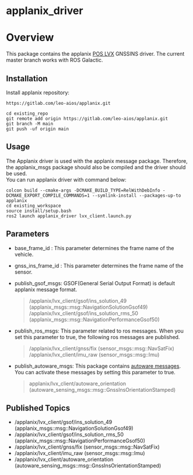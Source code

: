 # applanix_driver

# Overview

This package contains the applanix [POS LVX](https://leodrive.ai/products/applanix-pos-lvx) GNSSINS driver. The current master branch works with ROS Galactic.


## Installation
Install applanix repository:
```
https://gitlab.com/leo-aios/applanix.git

cd existing_repo
git remote add origin https://gitlab.com/leo-aios/applanix.git
git branch -M main
git push -uf origin main
```
## Usage
The Applanix driver is used with the applanix message package. Therefore, the applanix_msgs package should also be compiled and the driver should be used. <br/>
You can run applanix driver with command below:
```
colcon build --cmake-args -DCMAKE_BUILD_TYPE=RelWithDebInfo -DCMAKE_EXPORT_COMPILE_COMMANDS=1 --symlink-install --packages-up-to applanix
cd existing_workspace
source install/setup.bash
ros2 launch applanix_driver lvx_client.launch.py
```

## Parameters
 * base_frame_id : This parameter determines the frame name of the vehicle.
 * gnss_ins_frame_id : This parameter determines the frame name of the sensor. 
 * publish_gsof_msgs: GSOF(General Serial Output Format) is default applanix message format. 
   > /applanix/lvx_client/gsof/ins_solution_49        (applanix_msgs::msg::NavigationSolutionGsof49) <br/>
   > /applanix/lvx_client/gsof/ins_solution_rms_50    (applanix_msgs::msg::NavigationPerformanceGsof50) <br/>

 * publish_ros_msgs: This parameter related to ros messages. When you set this parameter to true, the following ros messages are published. <br/>
   > /applanix/lvx_client/gnss/fix (sensor_msgs::msg::NavSatFix) <br/>
   > /applanix/lvx_client/imu_raw  (sensor_msgs::msg::Imu) <br/>
   
 * publish_autoware_msgs: This package contains [autoware messages](https://github.com/autowarefoundation/autoware_msgs). You can activate these messages by setting this parameter to true.
   > applanix/lvx_client/autoware_orientation (autoware_sensing_msgs::msg::GnssInsOrientationStamped)

## Published Topics
 * /applanix/lvx_client/gsof/ins_solution_49         (applanix_msgs::msg::NavigationSolutionGsof49) <br/>
 * /applanix/lvx_client/gsof/ins_solution_rms_50     (applanix_msgs::msg::NavigationPerformanceGsof50) <br/>
 * /applanix/lvx_client/gnss/fix                     (sensor_msgs::msg::NavSatFix) <br/>
 * /applanix/lvx_client/imu_raw                      (sensor_msgs::msg::Imu) <br/>
 * /applanix/lvx_client/autoware_orientation          (autoware_sensing_msgs::msg::GnssInsOrientationStamped)


 
